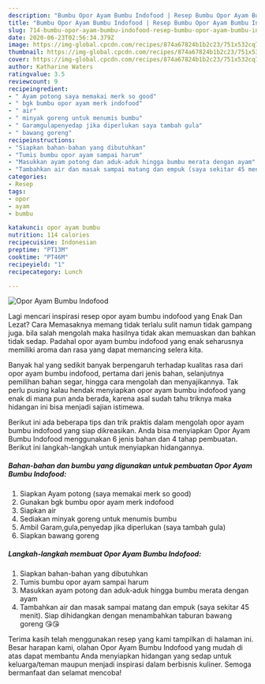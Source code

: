 ```yaml
---
description: "Bumbu Opor Ayam Bumbu Indofood | Resep Bumbu Opor Ayam Bumbu Indofood Yang Bisa Manjain Lidah"
title: "Bumbu Opor Ayam Bumbu Indofood | Resep Bumbu Opor Ayam Bumbu Indofood Yang Bisa Manjain Lidah"
slug: 714-bumbu-opor-ayam-bumbu-indofood-resep-bumbu-opor-ayam-bumbu-indofood-yang-bisa-manjain-lidah
date: 2020-06-23T02:56:34.379Z
image: https://img-global.cpcdn.com/recipes/874a67824b1b2c23/751x532cq70/opor-ayam-bumbu-indofood-foto-resep-utama.jpg
thumbnail: https://img-global.cpcdn.com/recipes/874a67824b1b2c23/751x532cq70/opor-ayam-bumbu-indofood-foto-resep-utama.jpg
cover: https://img-global.cpcdn.com/recipes/874a67824b1b2c23/751x532cq70/opor-ayam-bumbu-indofood-foto-resep-utama.jpg
author: Katharine Waters
ratingvalue: 3.5
reviewcount: 9
recipeingredient:
- " Ayam potong saya memakai merk so good"
- " bgk bumbu opor ayam merk indofood"
- " air"
- " minyak goreng untuk menumis bumbu"
- " Garamgulapenyedap jika diperlukan saya tambah gula"
- " bawang goreng"
recipeinstructions:
- "Siapkan bahan-bahan yang dibutuhkan"
- "Tumis bumbu opor ayam sampai harum"
- "Masukkan ayam potong dan aduk-aduk hingga bumbu merata dengan ayam"
- "Tambahkan air dan masak sampai matang dan empuk (saya sekitar 45 menit). Siap dihidangkan dengan menambahkan taburan bawang goreng 😘😘"
categories:
- Resep
tags:
- opor
- ayam
- bumbu

katakunci: opor ayam bumbu 
nutrition: 114 calories
recipecuisine: Indonesian
preptime: "PT13M"
cooktime: "PT46M"
recipeyield: "1"
recipecategory: Lunch

---
```



![Opor Ayam Bumbu Indofood](https://img-global.cpcdn.com/recipes/874a67824b1b2c23/751x532cq70/opor-ayam-bumbu-indofood-foto-resep-utama.jpg)

Lagi mencari inspirasi resep opor ayam bumbu indofood yang Enak Dan Lezat? Cara Memasaknya memang tidak terlalu sulit namun tidak gampang juga. bila salah mengolah maka hasilnya tidak akan memuaskan dan bahkan tidak sedap. Padahal opor ayam bumbu indofood yang enak seharusnya memiliki aroma dan rasa yang dapat memancing selera kita.

Banyak hal yang sedikit banyak berpengaruh terhadap kualitas rasa dari opor ayam bumbu indofood, pertama dari jenis bahan, selanjutnya pemilihan bahan segar, hingga cara mengolah dan menyajikannya. Tak perlu pusing kalau hendak menyiapkan opor ayam bumbu indofood yang enak di mana pun anda berada, karena asal sudah tahu triknya maka hidangan ini bisa menjadi sajian istimewa.




Berikut ini ada beberapa tips dan trik praktis dalam mengolah opor ayam bumbu indofood yang siap dikreasikan. Anda bisa menyiapkan Opor Ayam Bumbu Indofood menggunakan 6 jenis bahan dan 4 tahap pembuatan. Berikut ini langkah-langkah untuk menyiapkan hidangannya.

<!--inarticleads1-->

##### Bahan-bahan dan bumbu yang digunakan untuk pembuatan Opor Ayam Bumbu Indofood:

1. Siapkan  Ayam potong (saya memakai merk so good)
1. Gunakan  bgk bumbu opor ayam merk indofood
1. Siapkan  air
1. Sediakan  minyak goreng untuk menumis bumbu
1. Ambil  Garam,gula,penyedap jika diperlukan (saya tambah gula)
1. Siapkan  bawang goreng




<!--inarticleads2-->

##### Langkah-langkah membuat Opor Ayam Bumbu Indofood:

1. Siapkan bahan-bahan yang dibutuhkan
1. Tumis bumbu opor ayam sampai harum
1. Masukkan ayam potong dan aduk-aduk hingga bumbu merata dengan ayam
1. Tambahkan air dan masak sampai matang dan empuk (saya sekitar 45 menit). Siap dihidangkan dengan menambahkan taburan bawang goreng 😘😘




Terima kasih telah menggunakan resep yang kami tampilkan di halaman ini. Besar harapan kami, olahan Opor Ayam Bumbu Indofood yang mudah di atas dapat membantu Anda menyiapkan hidangan yang sedap untuk keluarga/teman maupun menjadi inspirasi dalam berbisnis kuliner. Semoga bermanfaat dan selamat mencoba!
